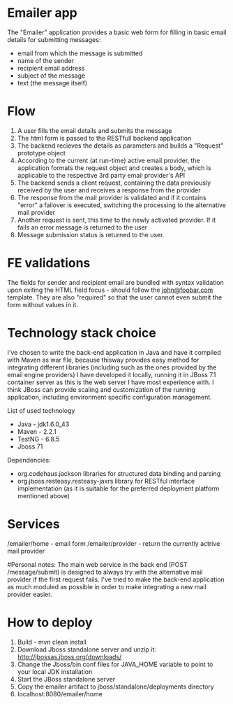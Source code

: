 # Emailer app

The "Emailer" application provides a basic web form for filling in basic email details for submitting messages:
 - email from which the message is submitted
 - name of the sender
 - recipient email address
 - subject of the message
 - text (the message itself)

# Flow
1. A user fills the email details and submits the message
2. The html form is passed to the RESTfull backend application
3. The backend recieves the details as parameters and builds a "Request" prototype object
4. According to the current (at run-time) active email provider, the application formats the request object and creates a body,
which is applicable to the respective 3rd party email provider's API
5. The backend sends a client request, containing the data previously received by the user and receives a response from the provider
6. The response from the mail provider is validated and if it contains "error" a failover is executed, switching the processing to the alternative mail provider
7. Another request is sent, this time to the newly activated provider. If it fails an error message is returned to the user
6. Message submission status is returned to the user.

# FE validations
The fields for sender and recipient email are bundled with syntax validation upon exiting the HTML field focus - should follow the john@foobar.com template.
They are also "required" so that the user cannot even submit the form without values in it.

# Technology stack choice
I've chosen to write the back-end application in Java and have it compiled with Maven as war file, because thisway provides
easy method for integrating different libraries (including such as the ones provided by the email engine providers)
I have developed it locally, running it in JBoss 7.1 container server as this is the web server I have most experience with.
I think JBoss can provide scaling and customization of the running application, including environment specific configuration management.

List of used technology
 - Java - jdk1.6.0_43
 - Maven - 2.2.1
 - TestNG - 6.8.5
 - Jboss 71

Dependencies: 
 - org.codehaus.jackson libraries for structured data binding and parsing
 - org.jboss.resteasy.resteasy-jaxrs library for RESTful interface implementation (as it is suitable for the preferred deployment platform mentioned above)

# Services
<hostname>/emailer/home - email form 
<hostname>/emailer/provider - return the currently actrive mail provider

#Personal notes:
The main web service in the back end (POST /message/submit) is designed to always try with the alternative mail provider if the first request fails.
I've tried to make the back-end application as much moduled as possible in order to make integrating a new mail provider easier.

# How to deploy
1. Build - mvn clean install
2. Download Jboss standalone server and unzip it: http://jbossas.jboss.org/downloads/
3. Change the Jboss/bin conf files for JAVA_HOME variable to point to your local JDK installation
4. Start the JBoss standalone server
5. Copy the emailer artifact to jboss/standalone/deployments directory
6. localhost:8080/emailer/home